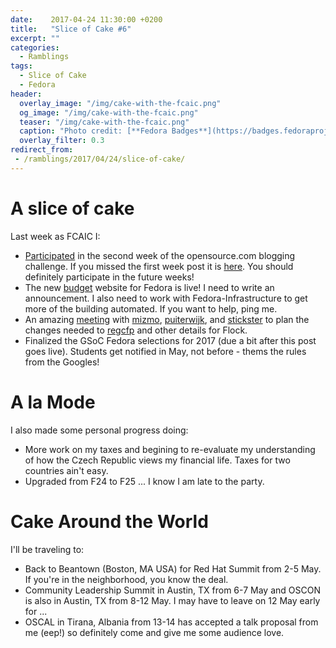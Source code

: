 ```yaml
---
date:    2017-04-24 11:30:00 +0200
title:   "Slice of Cake #6"
excerpt: ""
categories:
  - Ramblings
tags:
  - Slice of Cake
  - Fedora
header:
  overlay_image: "/img/cake-with-the-fcaic.png"
  og_image: "/img/cake-with-the-fcaic.png"
  teaser: "/img/cake-with-the-fcaic.png"
  caption: "Photo credit: [**Fedora Badges**](https://badges.fedoraproject.org/badge/its-a-cake-thing)"
  overlay_filter: 0.3
redirect_from:
 - /ramblings/2017/04/24/slice-of-cake/
---
```


# A slice of cake

Last week as FCAIC I:

- [Participated](https://community.redhat.com/blog/2017/04/community-managers-sit-everywhere-should-they/) in the second week of the opensource.com blogging challenge.  If you missed the first week post it is [here](https://community.redhat.com/blog/2017/04/onboarding-new-contributors-in-the-fedora-project/).  You should definitely participate in the future weeks!
- The new [budget](https://budget.fedoraproject.org/) website for Fedora is live!  I need to write an announcement.  I also need to work with Fedora-Infrastructure to get more of the building automated.  If you want to help, ping me.
- An amazing [meeting](https://meetbot.fedoraproject.org/fedora-flock/2017-04-19/regcfp_flock_2017.2017-04-19-14.09.html) with [mizmo](https://fedoraproject.org/wiki/User:Duffy), [puiterwijk](https://fedoraproject.org/wiki/User:Puiterwijk), and [stickster](https://fedoraproject.org/wiki/User:Pfrields?rd=User:Stickster) to plan the changes needed to [regcfp](https://github.com/puiterwijk/regcfp) and other details for Flock.
- Finalized the GSoC Fedora selections for 2017 (due a bit after this post goes live).  Students get notified in May, not before - thems the rules from the Googles!

# A la Mode

I also made some personal progress doing:

- More work on my taxes and begining to re-evaluate my understanding of how the Czech Republic views my financial life. Taxes for two countries ain't easy.
- Upgraded from F24 to F25 ... I know I am late to the party.

# Cake Around the World

I'll be traveling to:

- Back to Beantown (Boston, MA USA) for Red Hat Summit from 2-5 May.  If you're in the neighborhood, you know the deal.
- Community Leadership Summit in Austin, TX from 6-7 May and OSCON is also in Austin, TX from 8-12 May. I may have to leave on 12 May early for ...
- OSCAL in Tirana, Albania from 13-14 has accepted a talk proposal from me (eep!) so definitely come and give me some audience love.
